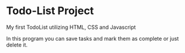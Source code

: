 <h1> Todo-List Project</h1>

<p>My first TodoList utilizing HTML, CSS and Javascript</p>

<p> In this program you can save tasks and mark them as complete or just delete it.</p>
